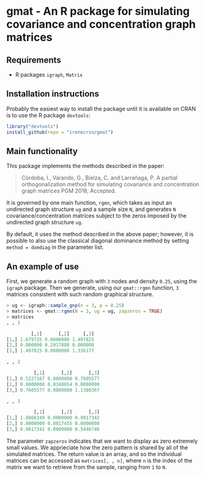 # gmat - An R package for simulating covariance and concentration graph matrices

## Requirements
- R packages `igraph`, `Matrix`

## Installation instructions
Probably the easiest way to install the package until it is available on CRAN is
to use the R package `devtools`:
```R
library("devtools")
install_github(repo = "irenecrsn/gmat")
```

## Main functionality
This package implements the methods described in the paper:
> Córdoba, I., Varando, G., Bielza, C. and Larrañaga, P.
> A partial orthogonalization method for simulating covariance and concentration graph matrices
> PGM 2018, Accepted.

It is governed by one main function, `rgmn`, which takes as input an undirected
graph structure `ug` and a sample size `N`, and generates `N`
covariance/concentration matrices subject to the zeros imposed by the undirected
graph structure `ug`. 

By default, it uses the method described in the above
paper; however, it is possible to also use the classical diagonal dominance
method by setting `method = domdiag` in the parameter list.

## An example of use

First, we generate a random graph with `3` nodes and density `0.25`, using the
`igraph` package. Then we generate, using our `gmat::rgmn` function, `3` matrices
consistent with such random graphical structure.

```R
> ug <- igraph::sample_gnp(n = 3, p = 0.25)
> matrices <- gmat::rgmn(N = 3, ug = ug, zapzeros = TRUE)
> matrices
, , 1

         [,1]      [,2]     [,3]
[1,] 1.679735 0.0000000 1.497825
[2,] 0.000000 0.2917888 0.000000
[3,] 1.497825 0.0000000 1.336177

, , 2

          [,1]      [,2]      [,3]
[1,] 0.5227167 0.0000000 0.7605577
[2,] 0.0000000 0.0348654 0.0000000
[3,] 0.7605577 0.0000000 1.1388367

, , 3

          [,1]      [,2]      [,3]
[1,] 1.8866349 0.0000000 0.9017342
[2,] 0.0000000 0.0017455 0.0000000
[3,] 0.9017342 0.0000000 0.5446746
```

The parameter `zapzeros` indicates that we want to display as zero extremely
small values. We apprieciate how the zero pattern is shared by all of the
simulated matrices. The return value is an array, and so the individual matrices
can be accessed as `matrices[, , n]`, where `n` is the index of the matrix we
want to retrieve from the sample, ranging from `1` to `N`.

